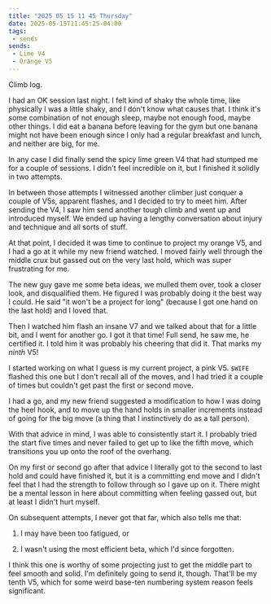 ```yaml
---
title: "2025 05 15 11 45 Thursday"
date: 2025-05-15T11:45:25-04:00
tags:
 - sends
sends:
 - Lime V4
 - Orange V5
---
```


Climb log.<!--more-->

I had an OK session last night. I felt kind of shaky the whole time, like
physically I was a little shaky, and I don't know what causes that. I think it's
some combination of not enough sleep, maybe not enough food, maybe other things.
I did eat a banana before leaving for the gym but one banana might not have been
enough since I only had a regular breakfast and lunch, and neither are big, for
me.

In any case I did finally send the spicy lime green V4 that had stumped me for a
couple of sessions. I didn't feel incredible on it, but I finished it solidly
in two attempts.

In between those attempts I witnessed another climber just conquer a couple of
V5s, apparent flashes, and I decided to try to meet him. After sending the V4, I
saw him send another tough climb and went up and introduced myself. We ended up
having a lengthy conversation about injury and technique and all sorts of stuff.

At that point, I decided it was time to continue to project my orange V5, and I
had a go at it while my new friend watched. I moved fairly well through the
middle crux but gassed out on the very last hold, which was super frustrating
for me.

The new guy gave me some beta ideas, we mulled them over, took a closer look,
and disqualified them. He figured I was probably doing it the best way I could.
He said "it won't be a project for long" (because I got one hand on the last
hold) and I loved that.

Then I watched him flash an insane V7 and we talked about that for a little bit,
and I went for another go. I got it that time! Full send, he saw me, he
certified it. I told him it was probably his cheering that did it. That marks my
*ninth* V5!

I started working on what I guess is my current project, a pink V5. `$WIFE`
flashed this one but I don't recall all of the moves, and I had tried it a
couple of times but couldn't get past the first or second move.

I had a go, and my new friend suggested a modification to how I was doing the
heel hook, and to move up the hand holds in smaller increments instead of going
for the big move (a thing that I instinctively do as a tall person).

With that advice in mind, I was able to consistently start it. I probably tried
the start five times and never failed to get up to like the fifth move, which
transitions you up onto the roof of the overhang.

On my first or second go after that advice I literally got to the second to last
hold and could have finished it, but it is a committing end move and I didn't
feel that I had the strength to follow through so I gave up on it. There might
be a mental lesson in here about committing when feeling gassed out, but at
least I didn't hurt myself.

On subsequent attempts, I never got that far, which also tells me that:

1. I may have been too fatigued, or

2. I wasn't using the most efficient beta, which I'd since forgotten.

I think this one is worthy of some projecting just to get the middle part to
feel smooth and solid. I'm definitely going to send it, though. That'll be my
tenth V5, which for some weird base-ten numbering system reason feels
significant.
